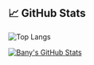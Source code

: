 
## 📈 GitHub Stats

![Top Langs](https://github-readme-stats.vercel.app/api/top-langs/?username=9bany&layout=compact)

<a href="https://github.com/9bany/9bany">
  <img align="center" src="https://github-readme-stats.vercel.app/api?username=9bany&show_icons=true&line_height=32&count_private=true&title_color=000000&text_color=000000&icon_color=000000&bg_color=fafafa" alt="Bany's GitHub Stats" />
</a>    
